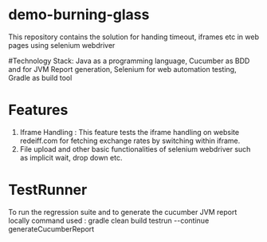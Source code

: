 # demo-burning-glass
This repository contains the solution for handing timeout, iframes etc in web pages using selenium webdriver

#Technology Stack:
 Java as a programming language,
 Cucumber as BDD and for JVM Report generation,
 Selenium for web automation testing,
 Gradle as build tool
 
 # Features
 1. Iframe Handling : This feature tests the iframe handling on website redeiff.com for fetching exchange rates by switching within iframe.
 2. File upload and other basic functionalities of selenium webdriver such as implicit wait, drop down etc.
 
 # TestRunner
  To run the regression suite and to generate the cucumber JVM report locally 
   command used : gradle clean build testrun --continue generateCucumberReport
 
